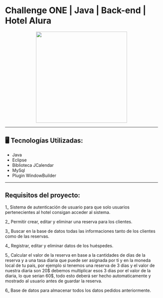 # Challenge ONE | Java | Back-end | Hotel Alura

<p align="center" >
     <img width="300" heigth="300" src="https://user-images.githubusercontent.com/91544872/189419040-c093db78-c970-4960-8aca-ffcc11f7ffaf.png">
</p>

---
## 🖥️ Tecnologías Utilizadas:

- Java
- Eclipse
- Biblioteca JCalendar
- MySql
- Plugin WindowBuilder </br>

---

## Requisitos del proyecto:

1_ Sistema de autenticación de usuario para que solo usuarios pertenecientes al hotel consigan acceder al sistema.

2_ Permitir crear, editar y eliminar una reserva para los clientes.

3_ Buscar en la base de datos todas las informaciones tanto de los clientes como de las reservas.

4_ Registrar, editar y eliminar datos de los huéspedes.

5_ Calcular el valor de la reserva en base a la cantidades de días de la reserva y a una tasa diaria que puede ser asignada por ti y en la moneda local de tu país, por ejemplo si tenemos una reserva de 3 dias y el valor de nuestra diaria son 20$ debemos multiplicar esos 3 dias por el valor de la diaria, lo que serian 60$, todo esto deberá ser hecho automaticamente y mostrado al usuario antes de guardar la reserva.

6_ Base de datos para almacenar todos los datos pedidos anteriormente.
  
